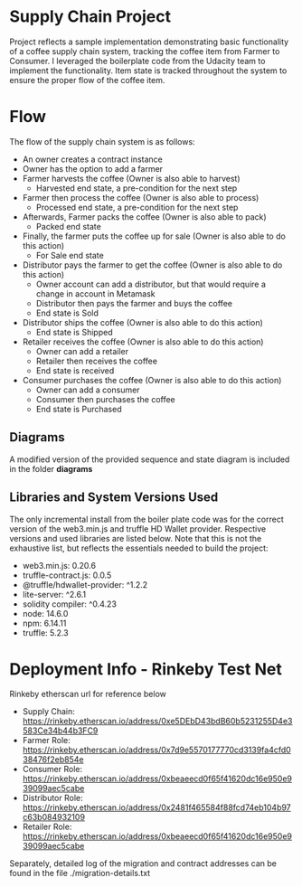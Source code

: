# Supply Chain Project

Project reflects a sample implementation demonstrating basic functionality of a coffee supply chain system, tracking the coffee item from Farmer to Consumer.  I leveraged the boilerplate code from the Udacity team to implement the functionality. Item state is tracked throughout the system to ensure the proper flow of the coffee item. 


# Flow

The flow of the supply chain system is as follows:

- An owner creates a contract instance
- Owner has the option to add a farmer 
- Farmer harvests the coffee (Owner is also able to harvest)
    - Harvested end state, a pre-condition for the next step
- Farmer then process the coffee (Owner is also able to process)
	- Processed end state, a pre-condition for the next step
- Afterwards, Farmer packs the coffee (Owner is also able to pack)
	- Packed end state
- Finally, the farmer puts the coffee up for sale (Owner is also able to do this action)
	- For Sale end state
- Distributor pays the farmer to get the coffee (Owner is also able to do this action)
	- Owner account can add a distributor, but that would require a change in account in Metamask
	- Distributor then pays the farmer and buys the coffee
	- End state is Sold
- Distributor ships the coffee (Owner is also able to do this action)
	- End state is Shipped
- Retailer receives the coffee (Owner is also able to do this action)
	- Owner can add a retailer
	- Retailer then receives the coffee
	- End state is received
- Consumer purchases the coffee (Owner is also able to do this action)
	- Owner can add a consumer
	- Consumer then purchases the coffee
	- End state is Purchased

## Diagrams

A modified version of the provided sequence and state diagram is included in the folder **diagrams**

## Libraries and System Versions Used
The only incremental install from the boiler plate code was for the correct version of the web3.min.js and truffle HD Wallet provider.  Respective versions and used libraries are listed below.  Note that this is not the exhaustive list, but reflects the essentials needed to build the project:

- web3.min.js: 0.20.6
- truffle-contract.js: 0.0.5
- @truffle/hdwallet-provider: ^1.2.2
- lite-server: ^2.6.1
- solidity compiler: ^0.4.23
- node: 14.6.0
- npm: 6.14.11
- truffle: 5.2.3


# Deployment Info - Rinkeby Test Net
Rinkeby etherscan url for reference below
- Supply Chain: https://rinkeby.etherscan.io/address/0xe5DEbD43bdB60b5231255D4e3583Ce34b44b3FC9
- Farmer Role: https://rinkeby.etherscan.io/address/0x7d9e5570177770cd3139fa4cfd038476f2eb854e
- Consumer Role: https://rinkeby.etherscan.io/address/0xbeaeecd0f65f41620dc16e950e939099aec5cabe
- Distributor Role: https://rinkeby.etherscan.io/address/0x2481f465584f88fcd74eb104b97c63b084932109
- Retailer Role: https://rinkeby.etherscan.io/address/0xbeaeecd0f65f41620dc16e950e939099aec5cabe



Separately, detailed log of the migration and contract addresses can be found in the file ./migration-details.txt
